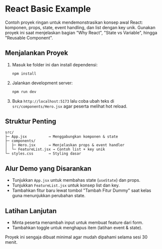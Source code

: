 # React Basic Example

Contoh proyek ringan untuk mendemonstrasikan konsep awal React: komponen, props, state, event handling, dan list dengan key unik. Gunakan proyek ini saat menjelaskan bagian "Why React", "State vs Variable", hingga "Reusable Component".

## Menjalankan Proyek
1. Masuk ke folder ini dan install dependensi:
   ```bash
   npm install
   ```
2. Jalankan development server:
   ```bash
   npm run dev
   ```
3. Buka `http://localhost:5173` lalu coba ubah teks di `src/components/Hero.jsx` agar peserta melihat hot reload.

## Struktur Penting
```
src/
├─ App.jsx          → Menggabungkan komponen & state
├─ components/
│  ├─ Hero.jsx      → Menjelaskan props & event handler
│  └─ FeatureList.jsx → Contoh list + key unik
└─ styles.css       → Styling dasar
```

## Alur Demo yang Disarankan
- Tunjukkan `App.jsx` untuk membahas state (`useState`) dan props.
- Tunjukkan `FeatureList.jsx` untuk konsep list dan key.
- Tambahkan fitur baru lewat tombol "Tambah Fitur Dummy" saat kelas guna menunjukkan perubahan state.

## Latihan Lanjutan
- Minta peserta menambah input untuk membuat feature dari form.
- Tambahkan toggle untuk menghapus item (latihan event & state).

Proyek ini sengaja dibuat minimal agar mudah dipahami selama sesi 30 menit.
